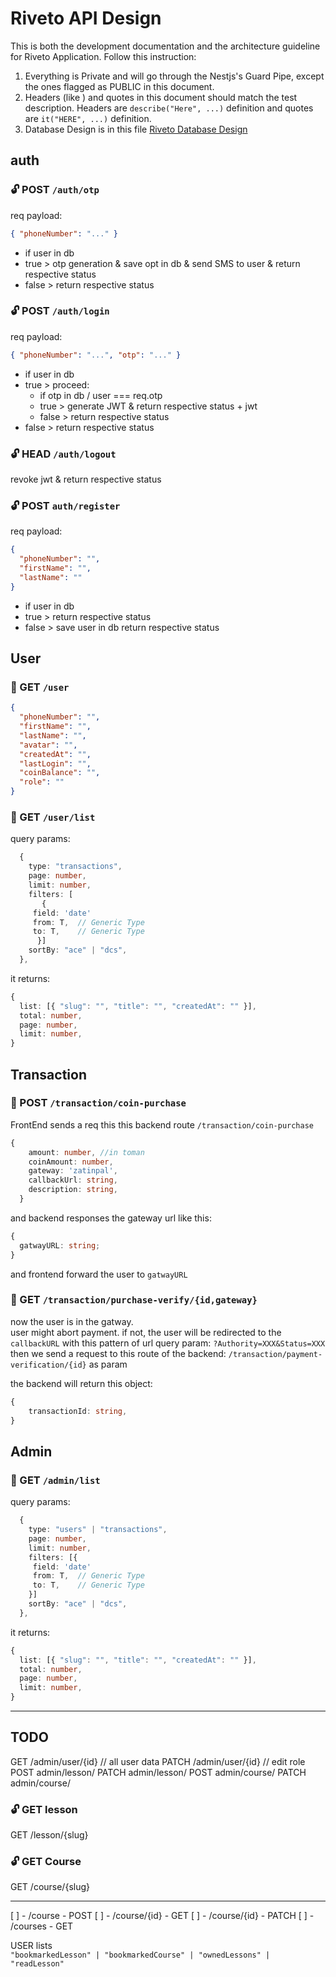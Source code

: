 # Riveto API Design

This is both the development documentation and the architecture guideline for Riveto Application. Follow this instruction:

1. Everything is Private and will go through the Nestjs's Guard Pipe, except the ones flagged as PUBLIC in this document.
2. Headers (like ) and quotes in this document should match the test description. Headers are `describe("Here", ...)` definition and quotes are `it("HERE", ...)` definition.
3. Database Design is in this file [Riveto Database Design](./db-design.md)

## auth

### 🔓 POST `/auth/otp`

req payload:

```json
{ "phoneNumber": "..." }
```

- if user in db
- true > otp generation & save opt in db & send SMS to user & return respective status
- false > return respective status

### 🔓 POST `/auth/login`

req payload:

```json
{ "phoneNumber": "...", "otp": "..." }
```

- if user in db
- true > proceed:
  - if otp in db / user === req.otp
  - true > generate JWT & return respective status + jwt
  - false > return respective status
- false > return respective status

### 🔓 HEAD `/auth/logout`

revoke jwt & return respective status

### 🔓 POST `auth/register`

req payload:

```json
{
  "phoneNumber": "",
  "firstName": "",
  "lastName": ""
}
```

- if user in db
- true > return respective status
- false > save user in db return respective status

## User

### 🔐 GET `/user`

```json
{
  "phoneNumber": "",
  "firstName": "",
  "lastName": "",
  "avatar": "",
  "createdAt": "",
  "lastLogin": "",
  "coinBalance": "",
  "role": ""
}
```

### 🔐 GET `/user/list`

query params:

```ts
  {
    type: "transactions",
    page: number,
    limit: number,
    filters: [
       {
     field: 'date'
     from: T,  // Generic Type
     to: T,    // Generic Type
      }]
    sortBy: "ace" | "dcs",
  },
```

it returns:

```ts
{
  list: [{ "slug": "", "title": "", "createdAt": "" }],
  total: number,
  page: number,
  limit: number,
}
```

## Transaction

### 🔐 POST `/transaction/coin-purchase`

FrontEnd sends a req this this backend route `/transaction/coin-purchase`

```ts
{
    amount: number, //in toman
    coinAmount: number,
    gateway: 'zatinpal',
    callbackUrl: string,
    description: string,
  }
```

and backend responses the gateway url like this:

```ts
{
  gatwayURL: string;
}
```

and frontend forward the user to `gatwayURL`

### 🔐 GET `/transaction/purchase-verify/{id,gateway}`

now the user is in the gatway.\
user might abort payment. if not, the user will be redirected to the `callbackURL` with this pattern of url query param: `?Authority=XXX&Status=XXX` then we send a request to this route of the backend: `/transaction/payment-verification/{id}` as param

the backend will return this object:

```ts
{
    transactionId: string,
}
```

## Admin

### 🔐 GET `/admin/list`

query params:

```ts
  {
    type: "users" | "transactions",
    page: number,
    limit: number,
    filters: [{
     field: 'date'
     from: T,  // Generic Type
     to: T,    // Generic Type
    }]
    sortBy: "ace" | "dcs",
  },
```

it returns:

```ts
{
  list: [{ "slug": "", "title": "", "createdAt": "" }],
  total: number,
  page: number,
  limit: number,
}
```

---

## TODO

GET /admin/user/{id} // all user data
PATCH /admin/user/{id} // edit role
POST admin/lesson/
PATCH admin/lesson/
POST admin/course/
PATCH admin/course/

### 🔓 GET lesson

GET /lesson/{slug}

### 🔓 GET Course

GET /course/{slug}

---

[ ] - /course - POST
[ ] - /course/{id} - GET
[ ] - /course/{id} - PATCH
[ ] - /courses - GET

USER lists\
`"bookmarkedLesson" | "bookmarkedCourse" | "ownedLessons" | "readLesson"`
